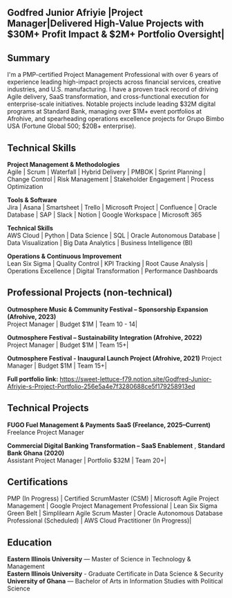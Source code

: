 ## Godfred Junior Afriyie |Project Manager|Delivered High-Value Projects with $30M+ Profit Impact & $2M+ Portfolio Oversight|
## Summary
I'm a PMP-certified Project Management Professional with over 6 years of experience leading high-impact projects across financial services, creative industries, and U.S. manufacturing. I have a proven track record of driving Agile delivery, SaaS transformation, and cross-functional execution for enterprise-scale initiatives. Notable projects include leading $32M digital programs at Standard Bank, managing over $1M+ event portfolios at Afrohive, and spearheading operations excellence projects for Grupo Bimbo USA (Fortune Global 500; $20B+ enterprise).

## Technical Skills

**Project Management & Methodologies**  
Agile | Scrum | Waterfall | Hybrid Delivery | PMBOK | Sprint Planning | Change Control | Risk Management | Stakeholder Engagement | Process Optimization

**Tools & Software**  
Jira | Asana | Smartsheet | Trello | Microsoft Project | Confluence | Oracle Database | SAP | Slack | Notion | Google Workspace | Microsoft 365

**Technical Skills**  
AWS Cloud | Python | Data Science | SQL | Oracle Autonomous Database | Data Visualization | Big Data Analytics | Business Intelligence (BI)

**Operations & Continuous Improvement**  
Lean Six Sigma | Quality Control | KPI Tracking | Root Cause Analysis | Operations Excellence | Digital Transformation | Performance Dashboards

## Professional Projects (non-technical)
**Outmosphere Music & Community Festival – Sponsorship Expansion (Afrohive, 2023)**  
Project Manager | Budget $1M | Team 10 - 14|

**Outmosphere Festival – Sustainability Integration (Afrohive, 2022)**  
Project Manager | Budget $1M | Team 15+|

**Outmosphere Festival -  Inaugural Launch Project (Afrohive, 2021)**
Project Manager | Budget $1M | Team 15+|

**Full portfolio link:** https://sweet-lettuce-f79.notion.site/Godfred-Junior-Afriyie-s-Project-Portfolio-256e5a4e7f3280688ce5f179258913ed

## Technical Projects
**FUGO Fuel Management & Payments SaaS (Freelance, 2025–Current)**  
Freelance Project Manager

**Commercial Digital Banking Transformation – SaaS Enablement** , **Standard Bank Ghana (2020)**  
Assistant Project Manager | Portfolio $32M | Team 20+|

## Certifications
PMP (In Progress) | Certified ScrumMaster (CSM) | Microsoft Agile Project Management | Google Project Management Professional | Lean Six Sigma Green Belt | Simplilearn Agile Scrum Master | Oracle Autonomous Database Professional (Scheduled) | AWS Cloud Practitioner (In Progress)|

## Education
**Eastern Illinois University** — Master of Science in Technology & Management   
**Eastern Illinois University** - Graduate Certificate in Data Science & Security
**University of Ghana** — Bachelor of Arts in Information Studies with Political Science
